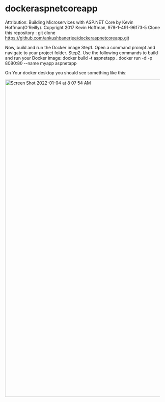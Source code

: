 # dockeraspnetcoreapp
Attribution: Building Microservices with ASP.NET Core by Kevin Hoffman(O'Reilly). Copyright 2017 Kevin Hoffman, 978-1-491-96173-5
Clone this repository :
git clone https://github.com/ankushbanerjee/dockeraspnetcoreapp.git

Now, build and run the Docker image
  Step1. Open a command prompt and navigate to your project folder.
  Step2. Use the following commands to build and run your Docker image:
           docker build -t aspnetapp .
           docker run -d -p 8080:80 --name myapp aspnetapp

On Your docker desktop you should see something like this:

<img width="1030" alt="Screen Shot 2022-01-04 at 8 07 54 AM" src="https://user-images.githubusercontent.com/43915732/148071488-5a82a846-ae9f-4b9c-991a-3198d92e7adb.png">

